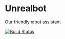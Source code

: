 # Unrealbot
Our friendly robot assistant

[![Build Status](https://travis-ci.org/unreal-slackers/unrealbot.svg?branch=master)](https://travis-ci.org/unrealslackers/unrealbot)
